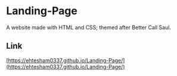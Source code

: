 # Landing-Page
A website made with HTML and CSS; themed after Better Call Saul.

## Link

[https://ehtesham0337.github.io/Landing-Page/](https://ehtesham0337.github.io/Landing-Page/)
